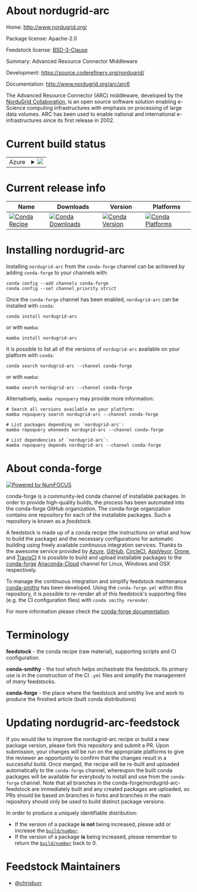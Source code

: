 About nordugrid-arc
===================

Home: http://www.nordugrid.org/

Package license: Apache-2.0

Feedstock license: [BSD-3-Clause](https://github.com/conda-forge/nordugrid-arc-feedstock/blob/main/LICENSE.txt)

Summary: Advanced Resource Connector Middleware

Development: https://source.coderefinery.org/nordugrid/

Documentation: http://www.nordugrid.org/arc/arc6

The Advanced Resource Connector (ARC) middleware, developed by the
[NorduGrid Collaboration](http://www.nordugrid.org>), is an open source software
solution enabling e-Science computing infrastructures with emphasis on
processing of large data volumes.
ARC has been used to enable national and international e-infrastructures
since its first release in 2002.


Current build status
====================


<table>
    
  <tr>
    <td>Azure</td>
    <td>
      <details>
        <summary>
          <a href="https://dev.azure.com/conda-forge/feedstock-builds/_build/latest?definitionId=10152&branchName=main">
            <img src="https://dev.azure.com/conda-forge/feedstock-builds/_apis/build/status/nordugrid-arc-feedstock?branchName=main">
          </a>
        </summary>
        <table>
          <thead><tr><th>Variant</th><th>Status</th></tr></thead>
          <tbody><tr>
              <td>linux_64_openssl1.1.1python3.10.____cpython</td>
              <td>
                <a href="https://dev.azure.com/conda-forge/feedstock-builds/_build/latest?definitionId=10152&branchName=main">
                  <img src="https://dev.azure.com/conda-forge/feedstock-builds/_apis/build/status/nordugrid-arc-feedstock?branchName=main&jobName=linux&configuration=linux_64_openssl1.1.1python3.10.____cpython" alt="variant">
                </a>
              </td>
            </tr><tr>
              <td>linux_64_openssl1.1.1python3.11.____cpython</td>
              <td>
                <a href="https://dev.azure.com/conda-forge/feedstock-builds/_build/latest?definitionId=10152&branchName=main">
                  <img src="https://dev.azure.com/conda-forge/feedstock-builds/_apis/build/status/nordugrid-arc-feedstock?branchName=main&jobName=linux&configuration=linux_64_openssl1.1.1python3.11.____cpython" alt="variant">
                </a>
              </td>
            </tr><tr>
              <td>linux_64_openssl1.1.1python3.8.____cpython</td>
              <td>
                <a href="https://dev.azure.com/conda-forge/feedstock-builds/_build/latest?definitionId=10152&branchName=main">
                  <img src="https://dev.azure.com/conda-forge/feedstock-builds/_apis/build/status/nordugrid-arc-feedstock?branchName=main&jobName=linux&configuration=linux_64_openssl1.1.1python3.8.____cpython" alt="variant">
                </a>
              </td>
            </tr><tr>
              <td>linux_64_openssl1.1.1python3.9.____cpython</td>
              <td>
                <a href="https://dev.azure.com/conda-forge/feedstock-builds/_build/latest?definitionId=10152&branchName=main">
                  <img src="https://dev.azure.com/conda-forge/feedstock-builds/_apis/build/status/nordugrid-arc-feedstock?branchName=main&jobName=linux&configuration=linux_64_openssl1.1.1python3.9.____cpython" alt="variant">
                </a>
              </td>
            </tr><tr>
              <td>linux_64_openssl3python3.10.____cpython</td>
              <td>
                <a href="https://dev.azure.com/conda-forge/feedstock-builds/_build/latest?definitionId=10152&branchName=main">
                  <img src="https://dev.azure.com/conda-forge/feedstock-builds/_apis/build/status/nordugrid-arc-feedstock?branchName=main&jobName=linux&configuration=linux_64_openssl3python3.10.____cpython" alt="variant">
                </a>
              </td>
            </tr><tr>
              <td>linux_64_openssl3python3.11.____cpython</td>
              <td>
                <a href="https://dev.azure.com/conda-forge/feedstock-builds/_build/latest?definitionId=10152&branchName=main">
                  <img src="https://dev.azure.com/conda-forge/feedstock-builds/_apis/build/status/nordugrid-arc-feedstock?branchName=main&jobName=linux&configuration=linux_64_openssl3python3.11.____cpython" alt="variant">
                </a>
              </td>
            </tr><tr>
              <td>linux_64_openssl3python3.8.____cpython</td>
              <td>
                <a href="https://dev.azure.com/conda-forge/feedstock-builds/_build/latest?definitionId=10152&branchName=main">
                  <img src="https://dev.azure.com/conda-forge/feedstock-builds/_apis/build/status/nordugrid-arc-feedstock?branchName=main&jobName=linux&configuration=linux_64_openssl3python3.8.____cpython" alt="variant">
                </a>
              </td>
            </tr><tr>
              <td>linux_64_openssl3python3.9.____cpython</td>
              <td>
                <a href="https://dev.azure.com/conda-forge/feedstock-builds/_build/latest?definitionId=10152&branchName=main">
                  <img src="https://dev.azure.com/conda-forge/feedstock-builds/_apis/build/status/nordugrid-arc-feedstock?branchName=main&jobName=linux&configuration=linux_64_openssl3python3.9.____cpython" alt="variant">
                </a>
              </td>
            </tr><tr>
              <td>linux_aarch64_openssl1.1.1python3.10.____cpython</td>
              <td>
                <a href="https://dev.azure.com/conda-forge/feedstock-builds/_build/latest?definitionId=10152&branchName=main">
                  <img src="https://dev.azure.com/conda-forge/feedstock-builds/_apis/build/status/nordugrid-arc-feedstock?branchName=main&jobName=linux&configuration=linux_aarch64_openssl1.1.1python3.10.____cpython" alt="variant">
                </a>
              </td>
            </tr><tr>
              <td>linux_aarch64_openssl1.1.1python3.11.____cpython</td>
              <td>
                <a href="https://dev.azure.com/conda-forge/feedstock-builds/_build/latest?definitionId=10152&branchName=main">
                  <img src="https://dev.azure.com/conda-forge/feedstock-builds/_apis/build/status/nordugrid-arc-feedstock?branchName=main&jobName=linux&configuration=linux_aarch64_openssl1.1.1python3.11.____cpython" alt="variant">
                </a>
              </td>
            </tr><tr>
              <td>linux_aarch64_openssl1.1.1python3.8.____cpython</td>
              <td>
                <a href="https://dev.azure.com/conda-forge/feedstock-builds/_build/latest?definitionId=10152&branchName=main">
                  <img src="https://dev.azure.com/conda-forge/feedstock-builds/_apis/build/status/nordugrid-arc-feedstock?branchName=main&jobName=linux&configuration=linux_aarch64_openssl1.1.1python3.8.____cpython" alt="variant">
                </a>
              </td>
            </tr><tr>
              <td>linux_aarch64_openssl1.1.1python3.9.____cpython</td>
              <td>
                <a href="https://dev.azure.com/conda-forge/feedstock-builds/_build/latest?definitionId=10152&branchName=main">
                  <img src="https://dev.azure.com/conda-forge/feedstock-builds/_apis/build/status/nordugrid-arc-feedstock?branchName=main&jobName=linux&configuration=linux_aarch64_openssl1.1.1python3.9.____cpython" alt="variant">
                </a>
              </td>
            </tr><tr>
              <td>linux_aarch64_openssl3python3.10.____cpython</td>
              <td>
                <a href="https://dev.azure.com/conda-forge/feedstock-builds/_build/latest?definitionId=10152&branchName=main">
                  <img src="https://dev.azure.com/conda-forge/feedstock-builds/_apis/build/status/nordugrid-arc-feedstock?branchName=main&jobName=linux&configuration=linux_aarch64_openssl3python3.10.____cpython" alt="variant">
                </a>
              </td>
            </tr><tr>
              <td>linux_aarch64_openssl3python3.11.____cpython</td>
              <td>
                <a href="https://dev.azure.com/conda-forge/feedstock-builds/_build/latest?definitionId=10152&branchName=main">
                  <img src="https://dev.azure.com/conda-forge/feedstock-builds/_apis/build/status/nordugrid-arc-feedstock?branchName=main&jobName=linux&configuration=linux_aarch64_openssl3python3.11.____cpython" alt="variant">
                </a>
              </td>
            </tr><tr>
              <td>linux_aarch64_openssl3python3.8.____cpython</td>
              <td>
                <a href="https://dev.azure.com/conda-forge/feedstock-builds/_build/latest?definitionId=10152&branchName=main">
                  <img src="https://dev.azure.com/conda-forge/feedstock-builds/_apis/build/status/nordugrid-arc-feedstock?branchName=main&jobName=linux&configuration=linux_aarch64_openssl3python3.8.____cpython" alt="variant">
                </a>
              </td>
            </tr><tr>
              <td>linux_aarch64_openssl3python3.9.____cpython</td>
              <td>
                <a href="https://dev.azure.com/conda-forge/feedstock-builds/_build/latest?definitionId=10152&branchName=main">
                  <img src="https://dev.azure.com/conda-forge/feedstock-builds/_apis/build/status/nordugrid-arc-feedstock?branchName=main&jobName=linux&configuration=linux_aarch64_openssl3python3.9.____cpython" alt="variant">
                </a>
              </td>
            </tr><tr>
              <td>linux_ppc64le_openssl1.1.1python3.10.____cpython</td>
              <td>
                <a href="https://dev.azure.com/conda-forge/feedstock-builds/_build/latest?definitionId=10152&branchName=main">
                  <img src="https://dev.azure.com/conda-forge/feedstock-builds/_apis/build/status/nordugrid-arc-feedstock?branchName=main&jobName=linux&configuration=linux_ppc64le_openssl1.1.1python3.10.____cpython" alt="variant">
                </a>
              </td>
            </tr><tr>
              <td>linux_ppc64le_openssl1.1.1python3.11.____cpython</td>
              <td>
                <a href="https://dev.azure.com/conda-forge/feedstock-builds/_build/latest?definitionId=10152&branchName=main">
                  <img src="https://dev.azure.com/conda-forge/feedstock-builds/_apis/build/status/nordugrid-arc-feedstock?branchName=main&jobName=linux&configuration=linux_ppc64le_openssl1.1.1python3.11.____cpython" alt="variant">
                </a>
              </td>
            </tr><tr>
              <td>linux_ppc64le_openssl1.1.1python3.8.____cpython</td>
              <td>
                <a href="https://dev.azure.com/conda-forge/feedstock-builds/_build/latest?definitionId=10152&branchName=main">
                  <img src="https://dev.azure.com/conda-forge/feedstock-builds/_apis/build/status/nordugrid-arc-feedstock?branchName=main&jobName=linux&configuration=linux_ppc64le_openssl1.1.1python3.8.____cpython" alt="variant">
                </a>
              </td>
            </tr><tr>
              <td>linux_ppc64le_openssl1.1.1python3.9.____cpython</td>
              <td>
                <a href="https://dev.azure.com/conda-forge/feedstock-builds/_build/latest?definitionId=10152&branchName=main">
                  <img src="https://dev.azure.com/conda-forge/feedstock-builds/_apis/build/status/nordugrid-arc-feedstock?branchName=main&jobName=linux&configuration=linux_ppc64le_openssl1.1.1python3.9.____cpython" alt="variant">
                </a>
              </td>
            </tr><tr>
              <td>linux_ppc64le_openssl3python3.10.____cpython</td>
              <td>
                <a href="https://dev.azure.com/conda-forge/feedstock-builds/_build/latest?definitionId=10152&branchName=main">
                  <img src="https://dev.azure.com/conda-forge/feedstock-builds/_apis/build/status/nordugrid-arc-feedstock?branchName=main&jobName=linux&configuration=linux_ppc64le_openssl3python3.10.____cpython" alt="variant">
                </a>
              </td>
            </tr><tr>
              <td>linux_ppc64le_openssl3python3.11.____cpython</td>
              <td>
                <a href="https://dev.azure.com/conda-forge/feedstock-builds/_build/latest?definitionId=10152&branchName=main">
                  <img src="https://dev.azure.com/conda-forge/feedstock-builds/_apis/build/status/nordugrid-arc-feedstock?branchName=main&jobName=linux&configuration=linux_ppc64le_openssl3python3.11.____cpython" alt="variant">
                </a>
              </td>
            </tr><tr>
              <td>linux_ppc64le_openssl3python3.8.____cpython</td>
              <td>
                <a href="https://dev.azure.com/conda-forge/feedstock-builds/_build/latest?definitionId=10152&branchName=main">
                  <img src="https://dev.azure.com/conda-forge/feedstock-builds/_apis/build/status/nordugrid-arc-feedstock?branchName=main&jobName=linux&configuration=linux_ppc64le_openssl3python3.8.____cpython" alt="variant">
                </a>
              </td>
            </tr><tr>
              <td>linux_ppc64le_openssl3python3.9.____cpython</td>
              <td>
                <a href="https://dev.azure.com/conda-forge/feedstock-builds/_build/latest?definitionId=10152&branchName=main">
                  <img src="https://dev.azure.com/conda-forge/feedstock-builds/_apis/build/status/nordugrid-arc-feedstock?branchName=main&jobName=linux&configuration=linux_ppc64le_openssl3python3.9.____cpython" alt="variant">
                </a>
              </td>
            </tr>
          </tbody>
        </table>
      </details>
    </td>
  </tr>
</table>

Current release info
====================

| Name | Downloads | Version | Platforms |
| --- | --- | --- | --- |
| [![Conda Recipe](https://img.shields.io/badge/recipe-nordugrid--arc-green.svg)](https://anaconda.org/conda-forge/nordugrid-arc) | [![Conda Downloads](https://img.shields.io/conda/dn/conda-forge/nordugrid-arc.svg)](https://anaconda.org/conda-forge/nordugrid-arc) | [![Conda Version](https://img.shields.io/conda/vn/conda-forge/nordugrid-arc.svg)](https://anaconda.org/conda-forge/nordugrid-arc) | [![Conda Platforms](https://img.shields.io/conda/pn/conda-forge/nordugrid-arc.svg)](https://anaconda.org/conda-forge/nordugrid-arc) |

Installing nordugrid-arc
========================

Installing `nordugrid-arc` from the `conda-forge` channel can be achieved by adding `conda-forge` to your channels with:

```
conda config --add channels conda-forge
conda config --set channel_priority strict
```

Once the `conda-forge` channel has been enabled, `nordugrid-arc` can be installed with `conda`:

```
conda install nordugrid-arc
```

or with `mamba`:

```
mamba install nordugrid-arc
```

It is possible to list all of the versions of `nordugrid-arc` available on your platform with `conda`:

```
conda search nordugrid-arc --channel conda-forge
```

or with `mamba`:

```
mamba search nordugrid-arc --channel conda-forge
```

Alternatively, `mamba repoquery` may provide more information:

```
# Search all versions available on your platform:
mamba repoquery search nordugrid-arc --channel conda-forge

# List packages depending on `nordugrid-arc`:
mamba repoquery whoneeds nordugrid-arc --channel conda-forge

# List dependencies of `nordugrid-arc`:
mamba repoquery depends nordugrid-arc --channel conda-forge
```


About conda-forge
=================

[![Powered by
NumFOCUS](https://img.shields.io/badge/powered%20by-NumFOCUS-orange.svg?style=flat&colorA=E1523D&colorB=007D8A)](https://numfocus.org)

conda-forge is a community-led conda channel of installable packages.
In order to provide high-quality builds, the process has been automated into the
conda-forge GitHub organization. The conda-forge organization contains one repository
for each of the installable packages. Such a repository is known as a *feedstock*.

A feedstock is made up of a conda recipe (the instructions on what and how to build
the package) and the necessary configurations for automatic building using freely
available continuous integration services. Thanks to the awesome service provided by
[Azure](https://azure.microsoft.com/en-us/services/devops/), [GitHub](https://github.com/),
[CircleCI](https://circleci.com/), [AppVeyor](https://www.appveyor.com/),
[Drone](https://cloud.drone.io/welcome), and [TravisCI](https://travis-ci.com/)
it is possible to build and upload installable packages to the
[conda-forge](https://anaconda.org/conda-forge) [Anaconda-Cloud](https://anaconda.org/)
channel for Linux, Windows and OSX respectively.

To manage the continuous integration and simplify feedstock maintenance
[conda-smithy](https://github.com/conda-forge/conda-smithy) has been developed.
Using the ``conda-forge.yml`` within this repository, it is possible to re-render all of
this feedstock's supporting files (e.g. the CI configuration files) with ``conda smithy rerender``.

For more information please check the [conda-forge documentation](https://conda-forge.org/docs/).

Terminology
===========

**feedstock** - the conda recipe (raw material), supporting scripts and CI configuration.

**conda-smithy** - the tool which helps orchestrate the feedstock.
                   Its primary use is in the construction of the CI ``.yml`` files
                   and simplify the management of *many* feedstocks.

**conda-forge** - the place where the feedstock and smithy live and work to
                  produce the finished article (built conda distributions)


Updating nordugrid-arc-feedstock
================================

If you would like to improve the nordugrid-arc recipe or build a new
package version, please fork this repository and submit a PR. Upon submission,
your changes will be run on the appropriate platforms to give the reviewer an
opportunity to confirm that the changes result in a successful build. Once
merged, the recipe will be re-built and uploaded automatically to the
`conda-forge` channel, whereupon the built conda packages will be available for
everybody to install and use from the `conda-forge` channel.
Note that all branches in the conda-forge/nordugrid-arc-feedstock are
immediately built and any created packages are uploaded, so PRs should be based
on branches in forks and branches in the main repository should only be used to
build distinct package versions.

In order to produce a uniquely identifiable distribution:
 * If the version of a package **is not** being increased, please add or increase
   the [``build/number``](https://docs.conda.io/projects/conda-build/en/latest/resources/define-metadata.html#build-number-and-string).
 * If the version of a package **is** being increased, please remember to return
   the [``build/number``](https://docs.conda.io/projects/conda-build/en/latest/resources/define-metadata.html#build-number-and-string)
   back to 0.

Feedstock Maintainers
=====================

* [@chrisburr](https://github.com/chrisburr/)

